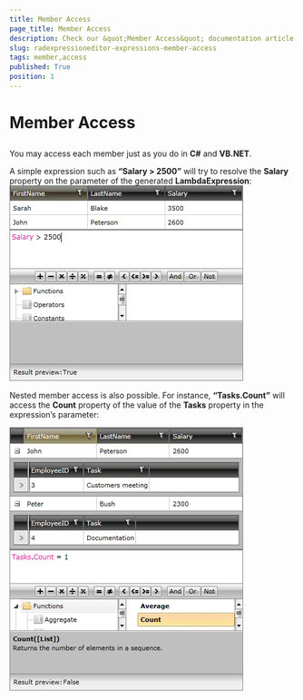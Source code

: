 ```yaml
---
title: Member Access
page_title: Member Access
description: Check our &quot;Member Access&quot; documentation article for the RadExpressionEditor {{ site.framework_name }} control.
slug: radexpressioneditor-expressions-member-access
tags: member,access
published: True
position: 1
---
```


# Member Access



## 

You may access each member just as you do in __C#__ and __VB.NET__.

A simple expression such as __“Salary > 2500”__ will try to resolve the __Salary__ property on the parameter of the generated __LambdaExpression__:
        
![{{ site.framework_name }} RadExpressionEditor Member Access](images/RadExpressionEditor_MemberAccess.png)

Nested member access is also possible. For instance, __“Tasks.Count”__ will access the __Count__ property of the value of the __Tasks__ property in the expression’s parameter:

![{{ site.framework_name }} RadExpressionEditor Nested Member Access](images/RadExpressionEditor_NestedMemberAccess.png)


